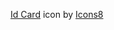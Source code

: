 <a target="_blank" href="https://icons8.com/icon/OGbPDUMm8N9g/id-card">Id Card</a> icon by <a target="_blank" href="https://icons8.com">Icons8</a>